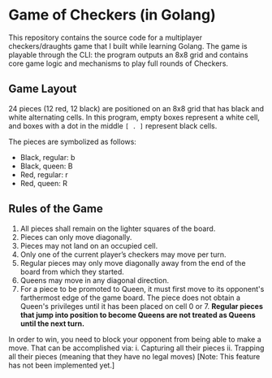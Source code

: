 # Game of Checkers (in Golang)
This repository contains the source code for a multiplayer checkers/draughts game that I built while learning Golang. The game is playable through the CLI: the program outputs an 8x8 grid and contains core game logic and mechanisms to play full rounds of Checkers.
## Game Layout
24 pieces (12 red, 12 black) are positioned on an 8x8 grid that has black and white alternating cells. In this program, empty boxes represent a white cell, and boxes with a dot in the middle ```[ . ]``` represent black cells.

The pieces are symbolized as follows:
- Black, regular: b
- Black, queen: B
- Red, regular: r
- Red, queen: R
## Rules of the Game
1. All pieces shall remain on the lighter squares of the board.
2. Pieces can only move diagonally.
3. Pieces may not land on an occupied cell.
4. Only one of the current player’s checkers may move per turn.
5. Regular pieces may only move diagonally away from the end of the board from which they started.
6. Queens may move in any diagonal direction.
7. For a piece to be promoted to Queen, it must first move to its opponent's farthermost edge of the game board. The piece does not obtain a Queen's privileges until it has been placed on cell 0 or 7. **Regular pieces that jump into position to become Queens are not treated as Queens until the next turn.**

In order to win, you need to block your opponent from being able to make a move. That can be accomplished via:
i. Capturing all their pieces
ii. Trapping all their pieces (meaning that they have no legal moves) [Note: This feature has not been implemented yet.]